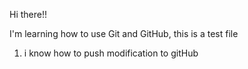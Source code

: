Hi there!!

I'm learning how to use Git and GitHub, this is a test file

1. i know how to push modification to gitHub

